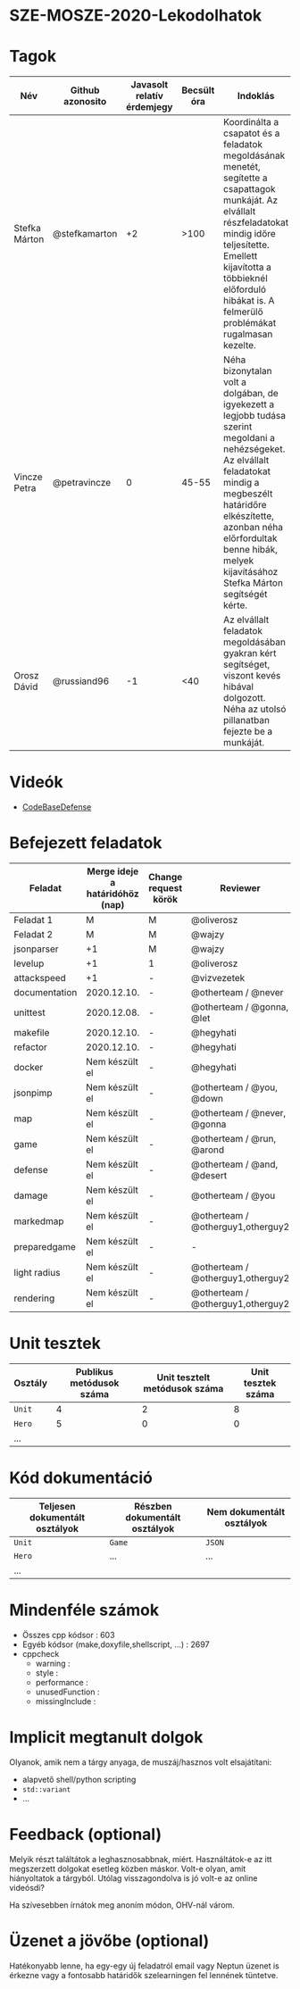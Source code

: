 # SZE-MOSZE-2020-Lekodolhatok

# Tagok

| Név | Github azonosito  | Javasolt relatív érdemjegy | Becsült óra | Indoklás  | 
| --- | ---- | --- | ------------------ | --------- |
| Stefka Márton | @stefkamarton | +2 | >100 | Koordinálta a csapatot és a feladatok megoldásának menetét, segítette a csapattagok munkáját. Az elvállalt részfeladatokat mindig időre teljesítette. Emellett kijavította a többieknél előforduló hibákat is. A felmerülő problémákat rugalmasan kezelte. |
| Vincze Petra | @petravincze | 0 | 45-55 | Néha bizonytalan volt a dolgában, de igyekezett a legjobb tudása szerint megoldani a nehézségeket. Az elvállalt feladatokat mindig a megbeszélt határidőre elkészítette, azonban néha előrfordultak benne hibák, melyek kijavításához Stefka Márton segítségét kérte.|
| Orosz Dávid | @russiand96 | -1 | <40 | Az elvállalt feladatok megoldásában gyakran kért segítséget, viszont kevés hibával dolgozott. Néha az utolsó pillanatban fejezte be a munkáját. |


# Videók

 - [CodeBaseDefense](/videos/proba.mp4)

# Befejezett feladatok

| Feladat | Merge ideje a határidóhöz (nap) | Change request körök | Reviewer | 
| ------- | ------------------------------- | -------------------- | -------- |
| Feladat 1 | M | M | @oliverosz | 
| Feladat 2 | M | M | @wajzy |
| jsonparser | +1 | M | @wajzy |
| levelup | +1 | 1 | @oliverosz |
| attackspeed | +1 | - | @vizvezetek |
| documentation | 2020.12.10. | - | @otherteam / @never |
| unittest | 2020.12.08. | - | @otherteam / @gonna, @let |
| makefile | 2020.12.10. | - | @hegyhati |
| refactor | 2020.12.10. | - | @hegyhati |
| docker | Nem készült el | - | @hegyhati |
| jsonpimp | Nem készült el | - | @otherteam / @you, @down |
| map | Nem készült el | - | @otherteam / @never, @gonna |
| game | Nem készült el | - | @otherteam / @run, @arond |
| defense | Nem készült el| - | @otherteam / @and, @desert |
| damage | Nem készült el | - | @otherteam / @you  |
| markedmap | Nem készült el | - | @otherteam / @otherguy1,otherguy2 |
| preparedgame | Nem készült el | - | -
| light radius | Nem készült el | - | @otherteam / @otherguy1,otherguy2 |
| rendering | Nem készült el | - | @otherteam / @otherguy1,otherguy2 |

# Unit tesztek

| Osztály | Publikus metódusok száma | Unit tesztelt metódusok száma | Unit tesztek száma |
| --- | --- | --- | --- |
| `Unit` | 4 | 2 | 8 |
| `Hero` | 5 | 0 | 0 | 
| ... |

# Kód dokumentáció

| Teljesen dokumentált osztályok | Részben dokumentált osztályok | Nem dokumentált osztályok |
| --- | --- | --- | 
| `Unit` | `Game` | `JSON` | 
| `Hero` | ... | ... |  
| ... |


# Mindenféle számok

 - Összes cpp kódsor : 603
 - Egyéb kódsor (make,doxyfile,shellscript, ...) : 2697
 - cppcheck
   - warning :
   - style :
   - performance :
   - unusedFunction : 
   - missingInclude : 
 
# Implicit megtanult dolgok
Olyanok, amik nem a tárgy anyaga, de muszáj/hasznos volt elsajátítani:
 - alapvető shell/python scripting
 - `std::variant`
 - ...

# Feedback (optional)
 
Melyik részt találtátok a leghasznosabbnak, miért. Használtátok-e az itt megszerzett dolgokat esetleg közben máskor. Volt-e olyan, amit hiányoltatok a tárgyból. Utólag visszagondolva is jó volt-e az online videósdi?

Ha szívesebben írnátok meg anoním módon, OHV-nál várom.

# Üzenet a jövőbe (optional)

Hatékonyabb lenne, ha egy-egy új feladatról email vagy Neptun üzenet is érkezne vagy a fontosabb határidők szelearningen fel lennének tüntetve.
